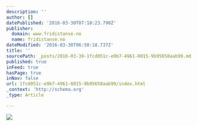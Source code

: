 ```yaml
---
description: ''
author: []
datePublished: '2016-03-30T07:18:23.790Z'
publisher:
  domain: www.fridistanse.no
  name: fridistanse.no
dateModified: '2016-03-30T06:50:18.737Z'
title: ''
sourcePath: _posts/2016-03-30-1fcd051c-e9b7-4961-8015-9b95658aab99.md
published: true
inFeed: true
hasPage: true
inNav: false
url: 1fcd051c-e9b7-4961-8015-9b95658aab99/index.html
_context: 'http://schema.org'
_type: Article

---
```

![](http://www.fridistanse.no/wp/wp-content/uploads/2015/05/pionerflyving-jotunheimen-prosjektkart.jpg)